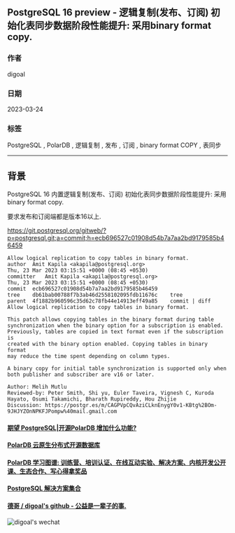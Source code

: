 ## PostgreSQL 16 preview - 逻辑复制(发布、订阅) 初始化表同步数据阶段性能提升: 采用binary format copy.       
                                                                        
### 作者                                                  
digoal                                                  
                                                  
### 日期                                                  
2023-03-24                                              
                                        
### 标签                                                  
PostgreSQL , PolarDB , 逻辑复制 , 发布 , 订阅 , binary format COPY , 表同步   
                                                  
----                                                  
                                                  
## 背景     
PostgreSQL 16 内置逻辑复制(发布、订阅) 初始化表同步数据阶段性能提升: 采用binary format copy.   
  
要求发布和订阅端都是版本16以上.   
  
https://git.postgresql.org/gitweb/?p=postgresql.git;a=commit;h=ecb696527c01908d54b7a7aa2bd9179585b46459  
  
```  
Allow logical replication to copy tables in binary format.  
author	Amit Kapila <akapila@postgresql.org>	  
Thu, 23 Mar 2023 03:15:51 +0000 (08:45 +0530)  
committer	Amit Kapila <akapila@postgresql.org>	  
Thu, 23 Mar 2023 03:15:51 +0000 (08:45 +0530)  
commit	ecb696527c01908d54b7a7aa2bd9179585b46459  
tree	db61bab00788f7b3ab46d2558102095fdb11676c	tree  
parent	4f1882b960596c35d62c78fb44e14913eff49a85	commit | diff  
Allow logical replication to copy tables in binary format.  
  
This patch allows copying tables in the binary format during table  
synchronization when the binary option for a subscription is enabled.  
Previously, tables are copied in text format even if the subscription is  
created with the binary option enabled. Copying tables in binary format  
may reduce the time spent depending on column types.  
  
A binary copy for initial table synchronization is supported only when  
both publisher and subscriber are v16 or later.  
  
Author: Melih Mutlu  
Reviewed-by: Peter Smith, Shi yu, Euler Taveira, Vignesh C, Kuroda Hayato, Osumi Takamichi, Bharath Rupireddy, Hou Zhijie  
Discussion: https://postgr.es/m/CAGPVpCQvAziCLknEnygY0v1-KBtg%2BOm-9JHJYZOnNPKFJPompw%40mail.gmail.com  
```  
      
     
  
#### [期望 PostgreSQL|开源PolarDB 增加什么功能?](https://github.com/digoal/blog/issues/76 "269ac3d1c492e938c0191101c7238216")
  
  
#### [PolarDB 云原生分布式开源数据库](https://github.com/ApsaraDB "57258f76c37864c6e6d23383d05714ea")
  
  
#### [PolarDB 学习图谱: 训练营、培训认证、在线互动实验、解决方案、内核开发公开课、生态合作、写心得拿奖品](https://www.aliyun.com/database/openpolardb/activity "8642f60e04ed0c814bf9cb9677976bd4")
  
  
#### [PostgreSQL 解决方案集合](../201706/20170601_02.md "40cff096e9ed7122c512b35d8561d9c8")
  
  
#### [德哥 / digoal's github - 公益是一辈子的事.](https://github.com/digoal/blog/blob/master/README.md "22709685feb7cab07d30f30387f0a9ae")
  
  
![digoal's wechat](../pic/digoal_weixin.jpg "f7ad92eeba24523fd47a6e1a0e691b59")
  
